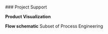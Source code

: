 <br> 
### Project Support

**Product Visualization**

**Flow schematic**
Subset of Process Engineering
